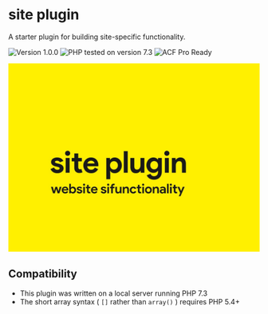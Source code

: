 # site plugin

A starter plugin for building site-specific functionality.

![Version 1.0.0](https://img.shields.io/badge/Version-1.0.0-ffd000.svg?style=flat-square)
![PHP tested on version 7.3](https://img.shields.io/badge/PHP-tested%207.3-8892bf.svg?style=flat-square)
![ACF Pro Ready](https://img.shields.io/badge/ACF%20Pro-ready-00d3ae.svg?style=flat-square)

![plugin image](https://raw.githubusercontent.com/antibrand/site-plugin/master/cover.jpg)

## Compatibility

* This plugin was written on a local server running PHP 7.3
* The short array syntax ( `[]` rather than `array()` ) requires PHP 5.4+
